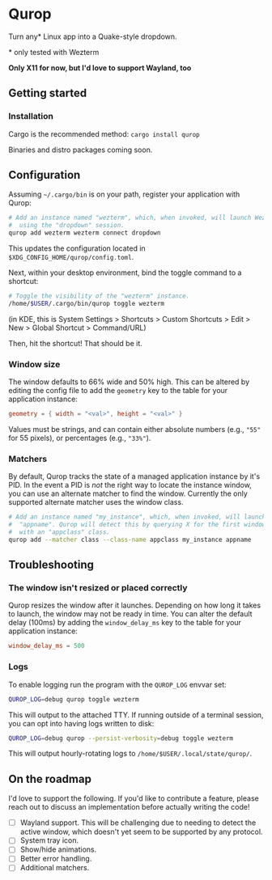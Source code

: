 # Qurop

Turn any* Linux app into a Quake-style dropdown.

\* only tested with Wezterm


**Only X11 for now, but I'd love to support Wayland, too**

## Getting started

### Installation

Cargo is the recommended method: `cargo install qurop`

Binaries and distro packages coming soon.

## Configuration

Assuming `~/.cargo/bin` is on your path, register your application with Qurop:

```sh
# Add an instance named "wezterm", which, when invoked, will launch Wezterm
#  using the "dropdown" session.
qurop add wezterm wezterm connect dropdown
```

This updates the configuration located in `$XDG_CONFIG_HOME/qurop/config.toml`.

Next, within your desktop environment, bind the toggle command to a shortcut:

```sh
# Toggle the visibility of the "wezterm" instance.
/home/$USER/.cargo/bin/qurop toggle wezterm
```

(in KDE, this is System Settings > Shortcuts > Custom Shortcuts > Edit > New >
Global Shortcut > Command/URL)

Then, hit the shortcut! That should be it.

### Window size

The window defaults to 66% wide and 50% high. This can be altered by editing
the config file to add the `geometry` key to the table for your application
instance:

```toml
geometry = { width = "<val>", height = "<val>" }
```

Values must be strings, and can contain either absolute numbers (e.g., `"55"`
for 55 pixels), or percentages (e.g., `"33%"`).

### Matchers

By default, Qurop tracks the state of a managed application instance by it's
PID. In the event a PID is *not* the right way to locate the instance window,
you can use an alternate matcher to find the window. Currently the only
supported alternate matcher uses the window class.

```sh
# Add an instance named "my_instance", which, when invoked, will launch
#  "appname". Qurop will detect this by querying X for the first window
#  with an "appclass" class.
qurop add --matcher class --class-name appclass my_instance appname
```

## Troubleshooting

### The window isn't resized or placed correctly

Qurop resizes the window after it launches. Depending on how long it takes to
launch, the window may not be ready in time. You can alter the default delay
(100ms) by adding the `window_delay_ms` key to the table for your application
instance:

```toml
window_delay_ms = 500
```

### Logs
To enable logging run the program with the `QUROP_LOG` envvar set:

```sh
QUROP_LOG=debug qurop toggle wezterm
```

This will output to the attached TTY. If running outside of a terminal session,
you can opt into having logs written to disk:

```sh
QUROP_LOG=debug qurop --persist-verbosity=debug toggle wezterm
```

This will output hourly-rotating logs to `/home/$USER/.local/state/qurop/`.


## On the roadmap

I'd love to support the following. If you'd like to contribute a feature,
please reach out to discuss an implementation before actually writing the code!

- [ ] Wayland support. This will be challenging due to needing to detect the
  active window, which doesn't yet seem to be supported by any protocol.
- [ ] System tray icon.
- [ ] Show/hide animations.
- [ ] Better error handling.
- [ ] Additional matchers.
